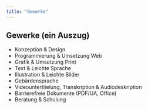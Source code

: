 ```yaml
---
title: "Gewerke"
---
```

## Gewerke (ein Auszug)

- Konzeption & Design
- Programmierung & Umsetzung Web
- Grafik & Umsetzung Print
- Text & Leichte Sprache
- Illustration & Leichte Bilder
- Gebärdensprache
- Videountertitelung, Transkription & Audiodeskription
- Barrierefreie Dokumente (PDF/UA, Office)
- Beratung & Schulung

